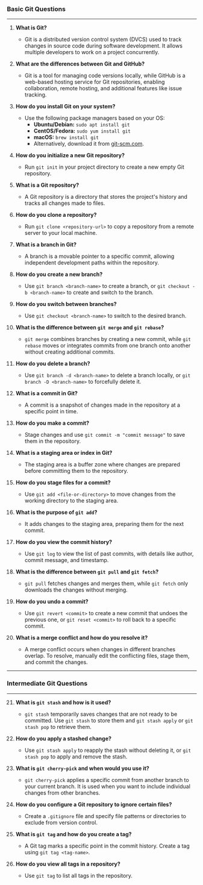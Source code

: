 ### **Basic Git Questions**
---
1. **What is Git?**
   - Git is a distributed version control system (DVCS) used to track changes in source code during software development. It allows multiple developers to work on a project concurrently.

2. **What are the differences between Git and GitHub?**
   - Git is a tool for managing code versions locally, while GitHub is a web-based hosting service for Git repositories, enabling collaboration, remote hosting, and additional features like issue tracking.

3. **How do you install Git on your system?**
   - Use the following package managers based on your OS:
     - **Ubuntu/Debian:** `sudo apt install git`
     - **CentOS/Fedora:** `sudo yum install git`
     - **macOS:** `brew install git`
     - Alternatively, download it from [git-scm.com](https://git-scm.com).

4. **How do you initialize a new Git repository?**
   - Run `git init` in your project directory to create a new empty Git repository.

5. **What is a Git repository?**
   - A Git repository is a directory that stores the project's history and tracks all changes made to files.

6. **How do you clone a repository?**
   - Run `git clone <repository-url>` to copy a repository from a remote server to your local machine.

7. **What is a branch in Git?**
   - A branch is a movable pointer to a specific commit, allowing independent development paths within the repository.

8. **How do you create a new branch?**
   - Use `git branch <branch-name>` to create a branch, or `git checkout -b <branch-name>` to create and switch to the branch.

9. **How do you switch between branches?**
   - Use `git checkout <branch-name>` to switch to the desired branch.

10. **What is the difference between `git merge` and `git rebase`?**
    - `git merge` combines branches by creating a new commit, while `git rebase` moves or integrates commits from one branch onto another without creating additional commits.

11. **How do you delete a branch?**
    - Use `git branch -d <branch-name>` to delete a branch locally, or `git branch -D <branch-name>` to forcefully delete it.

12. **What is a commit in Git?**
    - A commit is a snapshot of changes made in the repository at a specific point in time.

13. **How do you make a commit?**
    - Stage changes and use `git commit -m "commit message"` to save them in the repository.

14. **What is a staging area or index in Git?**
    - The staging area is a buffer zone where changes are prepared before committing them to the repository.

15. **How do you stage files for a commit?**
    - Use `git add <file-or-directory>` to move changes from the working directory to the staging area.

16. **What is the purpose of `git add`?**
    - It adds changes to the staging area, preparing them for the next commit.

17. **How do you view the commit history?**
    - Use `git log` to view the list of past commits, with details like author, commit message, and timestamp.

18. **What is the difference between `git pull` and `git fetch`?**
    - `git pull` fetches changes and merges them, while `git fetch` only downloads the changes without merging.

19. **How do you undo a commit?**
    - Use `git revert <commit>` to create a new commit that undoes the previous one, or `git reset <commit>` to roll back to a specific commit.

20. **What is a merge conflict and how do you resolve it?**
    - A merge conflict occurs when changes in different branches overlap. To resolve, manually edit the conflicting files, stage them, and commit the changes.

---
### **Intermediate Git Questions**
---
21. **What is `git stash` and how is it used?**
    - `git stash` temporarily saves changes that are not ready to be committed. Use `git stash` to store them and `git stash apply` or `git stash pop` to retrieve them.

22. **How do you apply a stashed change?**
    - Use `git stash apply` to reapply the stash without deleting it, or `git stash pop` to apply and remove the stash.

23. **What is `git cherry-pick` and when would you use it?**
    - `git cherry-pick` applies a specific commit from another branch to your current branch. It is used when you want to include individual changes from other branches.

24. **How do you configure a Git repository to ignore certain files?**
    - Create a `.gitignore` file and specify file patterns or directories to exclude from version control.

25. **What is `git tag` and how do you create a tag?**
    - A Git tag marks a specific point in the commit history. Create a tag using `git tag <tag-name>`.

26. **How do you view all tags in a repository?**
    - Use `git tag` to list all tags in the repository.
